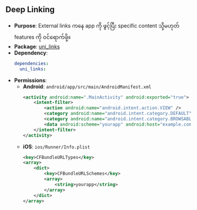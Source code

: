 ## Deep Linking

- **Purpose**: External links ကနေ app ကို ဖွင့်ပြီး specific content သို့မဟုတ် features ကို ဝင်ရောက်ဖို့။
- **Package**: [uni_links](https://pub.dev/packages/uni_links)
- **Dependency**:
  ```yaml
  dependencies:
    uni_links:
  ```
- **Permissions**:
  - **Android**: `android/app/src/main/AndroidManifest.xml`
    ```xml
    <activity android:name=".MainActivity" android:exported="true">
        <intent-filter>
            <action android:name="android.intent.action.VIEW" />
            <category android:name="android.intent.category.DEFAULT" />
            <category android:name="android.intent.category.BROWSABLE" />
            <data android:scheme="yourapp" android:host="example.com" />
        </intent-filter>
    </activity>
    ```
  - **iOS**: `ios/Runner/Info.plist`
    ```xml
    <key>CFBundleURLTypes</key>
    <array>
        <dict>
            <key>CFBundleURLSchemes</key>
            <array>
                <string>yourapp</string>
            </array>
        </dict>
    </array>
    ```
